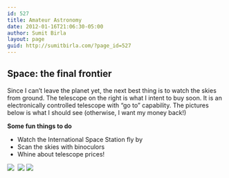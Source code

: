 ```yaml
---
id: 527
title: Amateur Astronomy
date: 2012-01-16T21:06:30-05:00
author: Sumit Birla
layout: page
guid: http://sumitbirla.com/?page_id=527
---
```

## Space: the final frontier

<img src="http://sumit-old.tampahost.net/images/nexstar5.jpg" alt="" align="right" /> Since I can&#8217;t leave the planet yet, the next best thing is to watch the skies from ground. The telescope on the right is what I intent to buy soon. It is an electronically controlled telescope with &#8220;go to&#8221; capability. The pictures below is what I should see (otherwise, I want my money back!)

**Some fun things to do**

  * Watch the International Space Station fly by
  * Scan the skies with binoculors
  * Whine about telescope prices!

![](http://sumit-old.tampahost.net/images/jupiter.gif)  ![](http://sumit-old.tampahost.net/images/m31.gif) ![](http://sumit-old.tampahost.net/images/moon.gif)